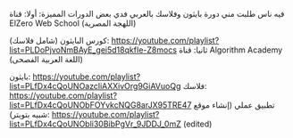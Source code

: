 
فيه ناس طلبت مني دورة بايثون وفلاسك بالعربي فدي بعض الدورات المميزة:
أولا: قناة ElZero Web School (اللهجة المصرية)

كورس البايثون (شامل فلاسك):
https://youtube.com/playlist?list=PLDoPjvoNmBAyE_gei5d18qkfIe-Z8mocs
ثانيا: قناة Algorithm Academy (اللغة العربية الفصحى)

بايثون: https://youtube.com/playlist?list=PLfDx4cQoUNOazcliAXXivOrg9GiAVuoQg
فلاسك:
https://youtube.com/playlist?list=PLfDx4cQoUNObFOYvkcNQG8arJX95TRE47
تطبيق عملي (إنشاء موقع شبيه بتويتر):
https://youtube.com/playlist?list=PLfDx4cQoUNObli30BibPgVr_9JDDJ_0mZ (edited) 
